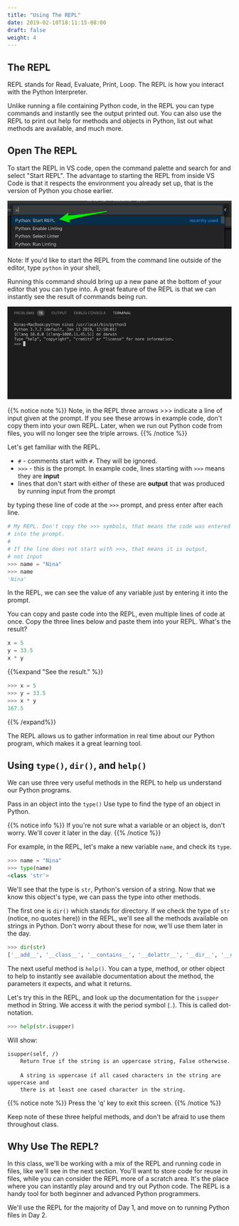 ```yaml
---
title: "Using The REPL"
date: 2019-02-10T18:11:15-08:00
draft: false
weight: 4
---
```


## The REPL

REPL stands for Read, Evaluate, Print, Loop. The REPL is how you interact with the Python Interpreter.

Unlike running a file containing Python code, in the REPL you can type commands and instantly see the output printed out. You can also use the REPL to print out help for methods and objects in Python, list out what methods are available, and much more.

## Open The REPL

To start the REPL in VS code, open the command palette and search for and select "Start REPL". The advantage to starting the REPL from inside VS Code is that it respects the environment you already set up, that is the version of Python you chose earlier.

![Start REPL](/01-introduction/02-requirements/05-vs-code/images/repl-start.png?classes=shadow,border)

Note: If you'd like to start the REPL from the command line outside of the editor, type `python` in your shell,

Running this command should bring up a new pane at the bottom of your editor that you can type into. A great feature of the REPL is that we can instantly see the result of commands being run.

![REPL](/01-introduction/02-requirements/05-vs-code/images/repl.png?classes=shadow,border)

{{% notice note %}}
Note, in the REPL three arrows >>> indicate a line of input given at the prompt.
If you see these arrows in example code, don't copy them into your own REPL.
Later, when we run out Python code from files, you will no longer see the triple arrows.
{{% /notice %}}

Let's get familiar with the REPL.

- `#` - comments start with `#`. They will be ignored.
- `>>>` - this is the prompt. In example code, lines starting with `>>>` means they are **input**
- lines that don't start with either of these are **output** that was produced by running input from the prompt

 by typing these line of code at the `>>>` prompt, and press enter after each line.

```python
# My REPL. Don't copy the >>> symbols, that means the code was entered
# into the prompt.
#
# If the line does not start with >>>, that means it is output,
# not input
>>> name = "Nina"
>>> name
'Nina'
```

In the REPL, we can see the value of any variable just by entering it into the prompt.

You can copy and paste code into the REPL, even multiple lines of code at once. Copy the three lines below and paste them into your REPL. What's the result?

```python
x = 5
y = 33.5
x * y
```

{{%expand "See the result." %}}
```python
>>> x = 5
>>> y = 33.5
>>> x * y
167.5
```
{{% /expand%}}

The REPL allows us to gather information in real time about our Python program, which makes it a great learning tool.

## Using `type()`, `dir()`, and `help()`

We can use three very useful methods in the REPL to help us understand our Python programs.

Pass in an object into the `type()` Use type to find the type of an object in Python.

{{% notice info %}}
If you're not sure what a variable or an object is, don't worry. We'll cover it later in the day.
{{% /notice %}}

For example, in the REPL, let's make a new variable `name`, and check its `type`.

```python
>>> name = "Nina"
>>> type(name)
<class 'str'>
```

We'll see that the type is `str`, Python's version of a string. Now that we know this object's type, we can
pass the type into other methods.

The first one is `dir()` which stands for directory. If we check the type of `str` (notice, no quotes here)) in the REPL, we'll see all the methods available on strings in Python. Don't worry about these for now, we'll use them later in the day.

```Python
>>> dir(str)
['__add__', '__class__', '__contains__', '__delattr__', '__dir__', '__doc__', '__eq__', '__format__', '__ge__', '__getattribute__', '__getitem__', '__getnewargs__', '__gt__', '__hash__', '__init__', '__init_subclass__', '__iter__', '__le__', '__len__', '__lt__', '__mod__', '__mul__', '__ne__', '__new__', '__reduce__', '__reduce_ex__', '__repr__', '__rmod__', '__rmul__', '__setattr__', '__sizeof__', '__str__', '__subclasshook__', 'capitalize', 'casefold', 'center', 'count', 'encode', 'endswith', 'expandtabs', 'find', 'format', 'format_map', 'index', 'isalnum', 'isalpha', 'isascii', 'isdecimal', 'isdigit', 'isidentifier', 'islower', 'isnumeric', 'isprintable', 'isspace', 'istitle', 'isupper', 'join', 'ljust', 'lower', 'lstrip', 'maketrans', 'partition', 'replace', 'rfind', 'rindex', 'rjust', 'rpartition', 'rsplit', 'rstrip', 'split', 'splitlines', 'startswith', 'strip', 'swapcase', 'title', 'translate', 'upper', 'zfill']
```

The next useful method is `help()`. You can a type, method, or other object to help to instantly see available documentation about the method, the parameters it expects, and what it returns.

Let's try this in the REPL, and look up the documentation for the `isupper` method in String. We access it with the period symbol (`.`). This is called dot-notation.

```python
>>> help(str.isupper)
```

Will show:

```text
isupper(self, /)
    Return True if the string is an uppercase string, False otherwise.

    A string is uppercase if all cased characters in the string are uppercase and
    there is at least one cased character in the string.
```

{{% notice note %}}
Press the 'q' key to exit this screen.
{{% /notice %}}

Keep note of these three helpful methods, and don't be afraid to use them throughout class.

## Why Use The REPL?

In this class, we'll be working with a mix of the REPL and running code in files, like we'll see in the next section. You'll want to store code for reuse in files, while you can consider the REPL more of a scratch area. It's the place where you can instantly play around and try out Python code. The REPL is a handy tool for both beginner and advanced Python programmers.

We'll use the REPL for the majority of Day 1, and move on to running Python files in Day 2.